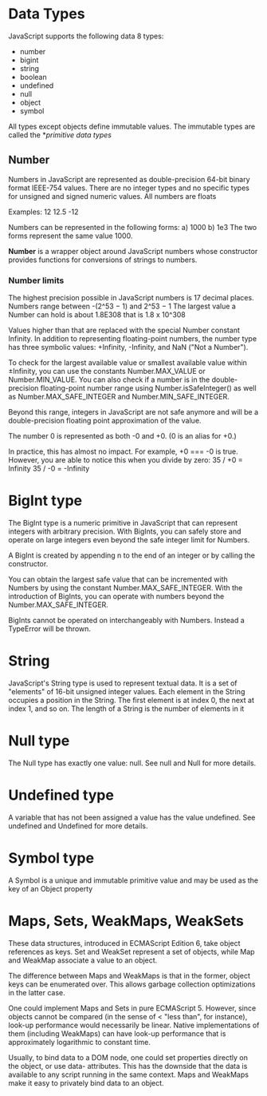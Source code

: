 # Data Types
JavaScript supports the following data 8 types:
 - number
 - bigint
 - string
 - boolean
 - undefined
 - null
 - object
 - symbol
 
 All types except objects define immutable values. The immutable types are called the **primitive data types*
## Number
Numbers in JavaScript are represented as double-precision 64-bit binary format IEEE-754 values. There are no integer types and no specific types for unsigned and signed numeric values. All numbers are floats

Examples:
12
12.5
-12 

Numbers can be represented in the following forms:
a) 1000
b) 1e3 
The two forms represent the same value 1000. 

**Number** is a wrapper object around JavaScript numbers whose constructor provides functions for conversions of strings to numbers. 

### Number limits
The highest precision possible in JavaScript numbers is 17 decimal places. Numbers range between -(2^53 − 1) and 2^53 − 1
The largest value a Number can hold is about 1.8E308 that is 1.8 x 10^308


Values higher than that are replaced with the special Number constant Infinity. In addition to representing floating-point numbers, the number type has three symbolic values: +Infinity, -Infinity, and NaN ("Not a Number").

To check for the largest available value or smallest available value within ±Infinity, you can use the constants 
Number.MAX_VALUE or 
Number.MIN_VALUE.
You can also check if a number is in the double-precision floating-point number range using Number.isSafeInteger() as well as Number.MAX_SAFE_INTEGER and Number.MIN_SAFE_INTEGER.

Beyond this range, integers in JavaScript are not safe anymore and will be a double-precision floating point approximation of the value.

The number 0 is represented as both -0 and +0. (0 is an alias for +0.)

In practice, this has almost no impact. For example, +0 === -0 is true. However, you are able to notice this when you divide by zero:
35 / +0 = Infinity
35 / -0 = -Infinity

# BigInt type
The BigInt type is a numeric primitive in JavaScript that can represent integers with arbitrary precision. With BigInts, you can safely store and operate on large integers even beyond the safe integer limit for Numbers.

A BigInt is created by appending n to the end of an integer or by calling the constructor.

You can obtain the largest safe value that can be incremented with Numbers by using the constant Number.MAX_SAFE_INTEGER. With the introduction of BigInts, you can operate with numbers beyond the Number.MAX_SAFE_INTEGER.

BigInts cannot be operated on interchangeably with Numbers. Instead a TypeError will be thrown.

# String
JavaScript's String type is used to represent textual data. It is a set of "elements" of 16-bit unsigned integer values. Each element in the String occupies a position in the String. The first element is at index 0, the next at index 1, and so on. The length of a String is the number of elements in it

# Null type
The Null type has exactly one value: null. See null and Null for more details.

# Undefined type
A variable that has not been assigned a value has the value undefined. See undefined and Undefined for more details.



# Symbol type
A Symbol is a unique and immutable primitive value and may be used as the key of an Object property

# Maps, Sets, WeakMaps, WeakSets
These data structures, introduced in ECMAScript Edition 6, take object references as keys. Set and WeakSet represent a set of objects, while Map and WeakMap associate a value to an object.

The difference between Maps and WeakMaps is that in the former, object keys can be enumerated over. This allows garbage collection optimizations in the latter case.

One could implement Maps and Sets in pure ECMAScript 5. However, since objects cannot be compared (in the sense of < "less than", for instance), look-up performance would necessarily be linear. Native implementations of them (including WeakMaps) can have look-up performance that is approximately logarithmic to constant time.

Usually, to bind data to a DOM node, one could set properties directly on the object, or use data- attributes. This has the downside that the data is available to any script running in the same context. Maps and WeakMaps make it easy to privately bind data to an object.